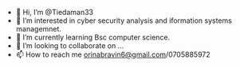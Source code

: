 - 👋 Hi, I’m @Tiedaman33
- 👀 I’m interested in cyber security analysis and iformation systems managemnet.
- 🌱 I’m currently learning Bsc computer science.
- 💞️ I’m looking to collaborate on ...
- 📫 How to reach me orinabravin6@gmail.com/0705885972

<!---
Tiedaman33/Tiedaman33 is a ✨ special ✨ repository because its `README.md` (this file) appears on your GitHub profile.
You can click the Preview link to take a look at your changes.
--->
